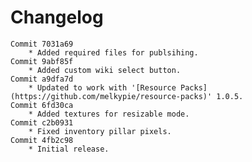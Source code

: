 # Changelog
    
	Commit 7031a69
		* Added required files for publsihing.
	Commit 9abf85f
		* Added custom wiki select button.
	Commit a9dfa7d
		* Updated to work with '[Resource Packs](https://github.com/melkypie/resource-packs)' 1.0.5.
    Commit 6fd30ca
        * Added textures for resizable mode.
    Commit c2b0931
        * Fixed inventory pillar pixels.
    Commit 4fb2c98
        * Initial release.
